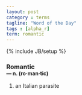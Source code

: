```yaml
---
layout: post
category : terms
tagline: "Word of the Day"
tags : [alpha_r]
term: romantic
---
```

{% include JB/setup %}

### Romantic<br/> <small>&mdash; n. (ro&middot;man&middot;tic)</small>

1. an Italian parasite
